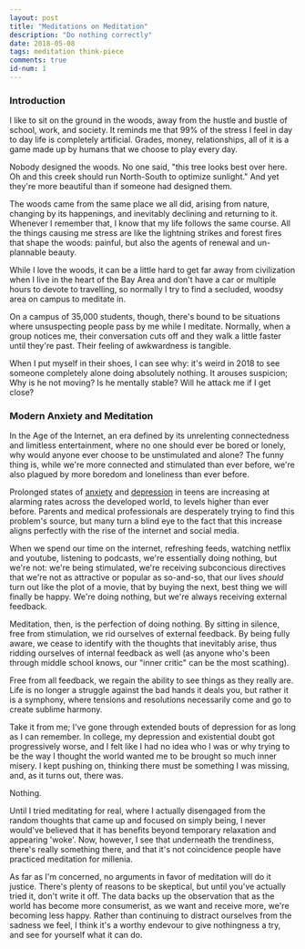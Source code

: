 ```yaml
---
layout: post
title: "Meditations on Meditation"
description: "Do nothing correctly"
date: 2018-05-08
tags: meditation think-piece
comments: true
id-num: 1
---
```


### Introduction

I like to sit on the ground in the woods, away from the hustle and
bustle of school, work, and society. It reminds me that 99% of the stress
I feel in day to day life is completely artificial. Grades, money,
relationships, all of it is a game made up by humans that we choose to play
every day.

Nobody designed the woods. No one said, "this tree
looks best over here. Oh and this creek should run North-South to optimize
sunlight." And yet they're more beautiful than if someone had designed them.

The woods came from the same place we all did, arising from nature,
changing by its happenings, and inevitably declining and returning to it.
Whenever I remember that, I know that my life follows the same course. All the
things causing me stress are like the lightning strikes and forest fires that
shape the woods: painful, but also the agents of renewal and un-plannable
beauty.

While I love the woods, it can be a little hard to get far away from civilization
when I live in the heart of the Bay Area and don't have a car or multiple hours
to devote to travelling, so normally I try to find a secluded, woodsy area on
campus to meditate in.

On a campus of 35,000 students, though, there's bound to be situations where
unsuspecting people pass by me while I meditate. Normally, when a group notices
me, their conversation cuts off and they walk a little faster until they're
past. Their feeling of awkwardness is tangible.

When I put myself in their shoes, I can see why: it's weird in 2018 to see
someone completely alone doing absolutely nothing. It arouses suspicion;
Why is he not moving? Is he mentally stable? Will he attack me if I get close?

### Modern Anxiety and Meditation

In the Age of the Internet, an era defined by its unrelenting connectedness
and limitless entertainment, where no one should ever be bored or lonely,
why would anyone ever choose to be unstimulated and alone? The funny thing is,
while we're more connected and stimulated than ever before, we're also plagued
by more boredom and loneliness than ever before.

Prolonged states of [anxiety](https://www.nytimes.com/2017/10/11/magazine/why-are-more-american-teenagers-than-ever-suffering-from-severe-anxiety.html)
and [depression](http://www.johnshopkinshealthreview.com/issues/fall-winter-2017/articles/the-rise-of-teen-depression)
in teens are increasing at alarming rates across the developed world, to levels higher
than ever before. Parents and medical professionals are desperately trying to find this
problem's source, but many turn a blind eye to the fact that
this increase aligns perfectly with the rise of the internet and social
media.

When we spend our time on the internet, refreshing feeds, watching netflix and
youtube, listening to podcasts, we're essentially doing nothing, but we're not:
we're being stimulated, we're receiving subconcious directives that we're
not as attractive or popular as so-and-so, that our lives *should* turn out like
the plot of a movie, that by buying the next, best thing we will finally be
happy. We're doing nothing, but we're always receiving external feedback.

Meditation, then, is the perfection of doing nothing. By sitting in silence, free
from stimulation, we rid ourselves of external feedback. By being fully aware,
we cease to identify with the thoughts that inevitably arise, thus ridding ourselves
of internal feedback as well (as anyone who's been through middle school knows,
our "inner critic" can be the most scathing).

Free from all feedback, we regain the ability to see things as they really are.
Life is no longer a struggle against the bad hands it deals you, but rather it
is a symphony, where tensions and resolutions necessarily come and go to create
sublime harmony.

Take it from me; I've gone through extended bouts of depression for as long as
I can remember. In college, my depression and existential doubt got progressively worse,
and I felt like I had no idea who I was or why trying to be the way I thought
the world wanted me to be brought so much inner misery. I kept pushing on, thinking
there must be something I was missing, and, as it turns out, there was.

Nothing.

Until I tried meditating for real, where I actually disengaged from the
random thoughts that came up and focused on simply being, I never would've believed
that it has benefits beyond temporary relaxation and appearing 'woke'. Now, however,
I see that underneath the trendiness, there's really something there, and that it's
not coincidence people have practiced meditation for millenia.

As far as I'm concerned, no arguments in favor of meditation will do it justice.
There's plenty of reasons to be skeptical, but until you've actually tried it,
don't write it off. The data backs up the observation that as the world has become
more consumerist, as we want and receive more, we're becoming less happy. Rather than
continuing to distract ourselves from the sadness we feel, I think it's a worthy
endevour to give nothingness a try, and see for yourself what it can do.


